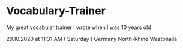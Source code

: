 # Vocabulary-Trainer
My great vocabular trainer I wrote when I was 10 years old

29.10.2020 at 11:31 AM ( Saturday ) Germany North-Rhine Westphalia
